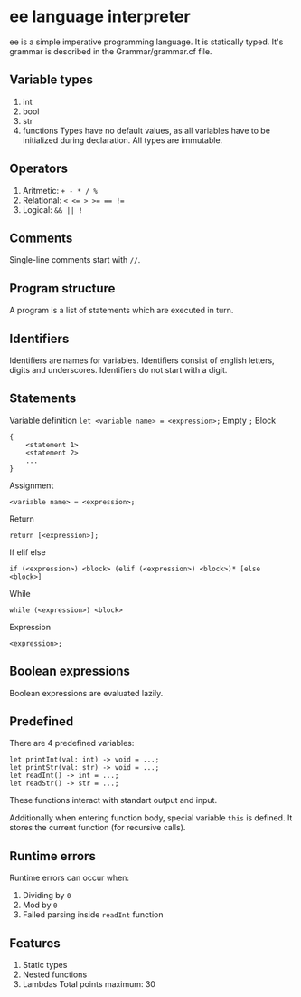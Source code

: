 # ee language interpreter
ee is a simple imperative programming language. It is statically typed. It's grammar is described in the Grammar/grammar.cf file.

## Variable types
1. int
2. bool
3. str
4. functions
Types have no default values, as all variables have to be initialized during declaration. All types are immutable.

## Operators
1. Aritmetic: ```+ - * / %```
2. Relational: ```< <= > >= == !=```
3. Logical: ```&& || !```

## Comments
Single-line comments start with ```//```.

## Program structure
A program is a list of statements which are executed in turn.

## Identifiers
Identifiers are names for variables. Identifiers consist of english letters, digits and
underscores. Identifiers do not start with a digit.

## Statements
Variable definition
```let <variable name> = <expression>;```
Empty
```;```
Block
```
{
    <statement 1>
    <statement 2>
    ...
}
```
Assignment
```
<variable name> = <expression>;
```
Return
```
return [<expression>];
```
If elif else
```
if (<expression>) <block> (elif (<expression>) <block>)* [else <block>]
```
While
```
while (<expression>) <block>
```
Expression
```
<expression>;
```

## Boolean expressions
Boolean expressions are evaluated lazily.

## Predefined
There are 4 predefined variables:
```
let printInt(val: int) -> void = ...;
let printStr(val: str) -> void = ...;
let readInt() -> int = ...;
let readStr() -> str = ...;
```
These functions interact with standart output and input.

Additionally when entering function body, special variable ```this``` is defined. It stores the current function (for recursive calls).

## Runtime errors
Runtime errors can occur when:
1. Dividing by ```0```
2. Mod by ```0```
3. Failed parsing inside ```readInt``` function

## Features
1. Static types
2. Nested functions
3. Lambdas
Total points maximum: 30
